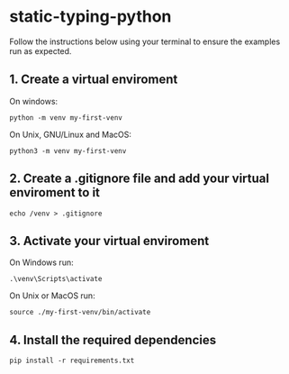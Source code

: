 # static-typing-python

Follow the instructions below using your terminal to ensure the examples run as expected.

## 1. Create a virtual enviroment 
On windows:
```
python -m venv my-first-venv
```

On Unix, GNU/Linux and MacOS:
```
python3 -m venv my-first-venv
```

## 2. Create a .gitignore file and add your virtual enviroment to it

```
echo /venv > .gitignore
```   

## 3. Activate your virtual enviroment

On Windows run:
```
.\venv\Scripts\activate
```

On Unix or MacOS run:
```
source ./my-first-venv/bin/activate
```

## 4. Install the required dependencies

```
pip install -r requirements.txt
```
